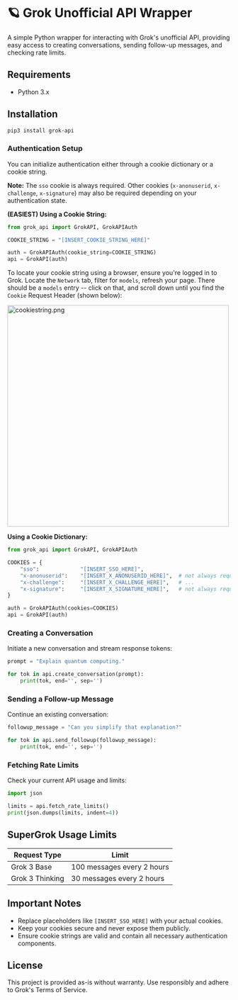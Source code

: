 # 🪐 Grok Unofficial API Wrapper

A simple Python wrapper for interacting with Grok's unofficial API, providing easy access to creating conversations, sending follow-up messages, and checking rate limits.

## Requirements

-   Python 3.x

## Installation

```bash
pip3 install grok-api
```

### Authentication Setup

You can initialize authentication either through a cookie dictionary or a cookie string.

**Note:** The `sso` cookie is always required. Other cookies (`x-anonuserid`, `x-challenge`, `x-signature`) may also be required depending on your authentication state.

**(EASIEST) Using a Cookie String:**

```python
from grok_api import GrokAPI, GrokAPIAuth

COOKIE_STRING = "[INSERT_COOKIE_STRING_HERE]"

auth = GrokAPIAuth(cookie_string=COOKIE_STRING)
api = GrokAPI(auth)
```

To locate your cookie string using a browser, ensure you're logged in to Grok. Locate the `Network` tab, filter for `models`, refresh your page. There should be a `models` entry -- click on that, and scroll down until you find the `Cookie` Request Header (shown below):

<img src="cookiestring.png" alt="cookiestring.png" width="500">


**Using a Cookie Dictionary:**

```python
from grok_api import GrokAPI, GrokAPIAuth

COOKIES = {
    "sso":             "[INSERT_SSO_HERE]",
    "x-anonuserid":    "[INSERT_X_ANONUSERID_HERE]",  # not always required
    "x-challenge":     "[INSERT_X_CHALLENGE_HERE]",   # ...
    "x-signature":     "[INSERT_X_SIGNATURE_HERE]",   # not always required
}

auth = GrokAPIAuth(cookies=COOKIES)
api = GrokAPI(auth)
```

### Creating a Conversation

Initiate a new conversation and stream response tokens:

```python
prompt = "Explain quantum computing."

for tok in api.create_conversation(prompt):
    print(tok, end='', sep='')
```

### Sending a Follow-up Message

Continue an existing conversation:

```python
followup_message = "Can you simplify that explanation?"

for tok in api.send_followup(followup_message):
    print(tok, end='', sep='')
```

### Fetching Rate Limits

Check your current API usage and limits:

```python
import json

limits = api.fetch_rate_limits()
print(json.dumps(limits, indent=4))
```

## SuperGrok Usage Limits

| Request Type    | Limit                      |
| --------------- | -------------------------- |
| Grok 3 Base     | 100 messages every 2 hours |
| Grok 3 Thinking | 30 messages every 2 hours  |

## Important Notes

-   Replace placeholders like `[INSERT_SSO_HERE]` with your actual cookies.
-   Keep your cookies secure and never expose them publicly.
-   Ensure cookie strings are valid and contain all necessary authentication components.

## License

This project is provided as-is without warranty. Use responsibly and adhere to Grok's Terms of Service.
